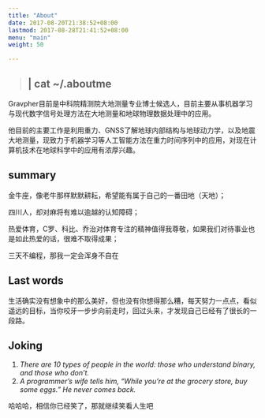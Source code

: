 ```yaml
---
title: "About"
date: 2017-08-20T21:38:52+08:00
lastmod: 2017-08-28T21:41:52+08:00
menu: "main"
weight: 50

---
```


> ## | cat ~/.aboutme

Gravpher目前是中科院精测院大地测量专业博士候选人，目前主要从事机器学习与现代数字信号处理方法在大地测量和地球物理数据处理中的应用。

他目前的主要工作是利用重力、GNSS了解地球内部结构与地球动力学，以及地震大地测量，现致力于机器学习等人工智能方法在重力时间序列中的应用，对现在计算机技术在地球科学中的应用有浓厚兴趣。

## summary 

金牛座，像老牛那样默默耕耘，希望能有属于自己的一番田地（天地）；

四川人，却对麻将有难以逾越的认知障碍；

热爱体育，C罗、科比、乔治对体育专注的精神值得我尊敬，如果我们对待事业也是如此热爱的话，很难不取得成果；

三天不编程，那我一定会浑身不自在

## Last words

生活确实没有想象中的那么美好，但也没有你想得那么糟，每天努力一点点，看似遥远的目标，当你咬牙一步步向前走时，回过头来，才发现自己已经有了很长的一段路。

## Joking 

1. *There are 10 types of people in the world: those who understand binary, and those who don’t.*
2. *A programmer’s wife tells him, “While you’re at the grocery store, buy some eggs.” He never comes back.*

哈哈哈，相信你已经笑了，那就继续笑看人生吧

